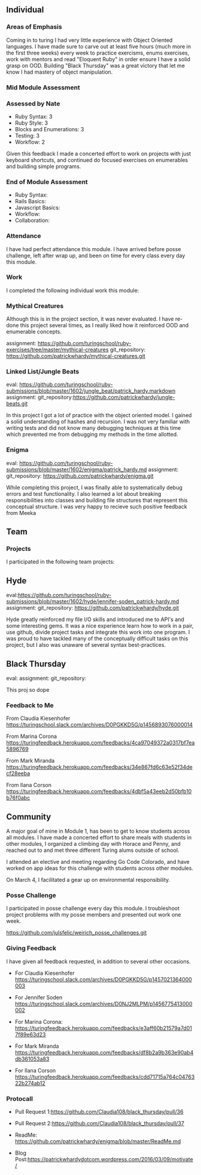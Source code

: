 ## Individual

### Areas of Emphasis

Coming in to turing I had very little experience with Object Oriented languages.
I have made sure to carve out at least five hours (much more in the first three weeks)
every week to practice exercisms, enums exercises, work with mentors and read "Eloquent Ruby" in order ensure I have a solid grasp on OOD. Building "Black Thursday" was a great
victory that let me know I had mastery of object manipulation.

### Mid Module Assessment
### Assessed by Nate
* Ruby Syntax: 3
* Ruby Style: 3
* Blocks and Enumerations: 3
* Testing: 3
* Workflow: 2

Given this feedback I made a concerted effort to work on projects with just keyboard
shortcuts, and continued do focused exercises on enumerables and building simple programs.

### End of Module Assessment

* Ruby Syntax:
* Rails Basics:
* Javascript Basics:
* Workflow:
* Collaboration:

### Attendance

I have had perfect attendance this module. I have arrived before posse challenge,
left after wrap up, and been on time for every class every day this module.

### Work

I completed the following individual work this module:

### Mythical Creatures
Although this is in the project section, it was never evaluated.
I have re-done this project several times, as I really liked how it reinforced
OOD and enumerable concepts.

assignment: https://github.com/turingschool/ruby-exercises/tree/master/mythical-creatures
git_repository: https://github.com/patrickwhardy/mythical-creatures.git

### Linked List/Jungle Beats
eval: https://github.com/turingschool/ruby-submissions/blob/master/1602/jungle_beat/patrick_hardy.markdown
assignment:
git_repository:https://github.com/patrickwhardy/jungle-beats.git

In this project I got a lot of practice with the object oriented model.
I gained a solid understanding of hashes and recursion. I was not
very familiar with writing tests and did not know many debugging techniques at
this time which prevented me from debugging my methods in the time allotted.

### Enigma
eval:
https://github.com/turingschool/ruby-submissions/blob/master/1602/enigma/patrick_hardy.md
assignment:
git_repository: https://github.com/patrickwhardy/enigma.git

While completing this project, I was finally able to systematically debug errors
and test functionality. I also learned a lot about breaking responsibilities
into classes and building file structures that represent this conceptual structure.
I was very happy to recieve such positive feedback from Meeka

## Team
### Projects

I participated in the following team projects:

## Hyde
eval:https://github.com/turingschool/ruby-submissions/blob/master/1602/hyde/jennifer-soden_patrick-hardy.md
assignment:
git_repository: https://github.com/patrickwhardy/hyde.git

Hyde greatly reinforced my file I/O skills and introduced me to API's
and some interesting gems. It was a nice experience learn how to work
in a pair, use github, divide project tasks and integrate this work into
one program. I was proud to have tackled many of the conceptually
difficult tasks on this project, but I also was unaware of several
syntax best-practices.

## Black Thursday

eval:
assignment:
git_repository:

This proj so dope

### Feedback to Me

From Claudia Kiesenhofer https://turingschool.slack.com/archives/D0PGKKD5G/p1456893076000014

From Marina Corona https://turingfeedback.herokuapp.com/feedbacks/4ca97049372a0317bf7ea5896769

From Mark Miranda https://turingfeedback.herokuapp.com/feedbacks/34e867fd6c63e52f34decf28eeba

From Ilana Corson https://turingfeedback.herokuapp.com/feedbacks/4dbf5a43eeb2d50bfb10b76f0abc

## Community

A major goal of mine in Module 1, has been to get to know students across
all modules. I have made a concerted effort to share meals with students in
other modules, I organized a climbing day with Horace and Penny, and reached
out to and met three different Turing alums outside of school.

I attended an elective and meeting regarding Go Code Colorado, and have
worked on app ideas for this challenge with students across other modules.

On March 4, I facilitated a gear up on environmental responsibility.

### Posse Challenge
I participated in posse challenge every day this module. I troubleshoot project
problems with my posse members and presented out work one week.

https://github.com/julsfelic/weirich_posse_challenges.git

### Giving Feedback

I have given all feedback requested, in addition to several other occasions.

* For Claudia Kiesenhofer https://turingschool.slack.com/archives/D0PGKKD5G/p1457021364000003

* For Jennifer Soden
https://turingschool.slack.com/archives/D0NJ2MLPM/p1456775413000002

* For Marina Corona: https://turingfeedback.herokuapp.com/feedbacks/e3aff60b21579a7d017f89e63d23

* For Mark Miranda https://turingfeedback.herokuapp.com/feedbacks/df8b2a9b363e90ab4db361053a83

* For Ilana Corson https://turingfeedback.herokuapp.com/feedbacks/cdd71715a764c0476322b274ab12

### Protocall

* Pull Request 1:https://github.com/Claudia108/black_thursday/pull/36
* Pull Request 2:https://github.com/Claudia108/black_thursday/pull/37

* ReadMe: https://github.com/patrickwhardy/enigma/blob/master/ReadMe.md

* Blog Post:https://patrickwhardydotcom.wordpress.com/2016/03/09/motivate/
